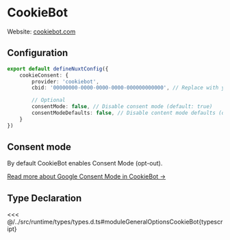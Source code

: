# CookieBot

Website: [cookiebot.com](https://cookiebot.com)


## Configuration

```typescript
export default defineNuxtConfig({
    cookieConsent: {
        provider: 'cookiebot',
        cbid: '00000000-0000-0000-0000-000000000000', // Replace with you own cbid

        // Optional
        consentMode: false, // Disable consent mode (default: true)
        consentModeDefaults: false, // Disable content mode defaults (default: true)
    }
})
```

## Consent mode
By default CookieBot enables Consent Mode (opt-out).

[Read more about Google Consent Mode in CookieBot &rarr;](https://support.cookiebot.com/hc/en-us/articles/360016047000-Cookiebot-and-Google-Consent-Mode)

## Type Declaration
<<< @/../src/runtime/types/types.d.ts#moduleGeneralOptionsCookieBot{typescript}
